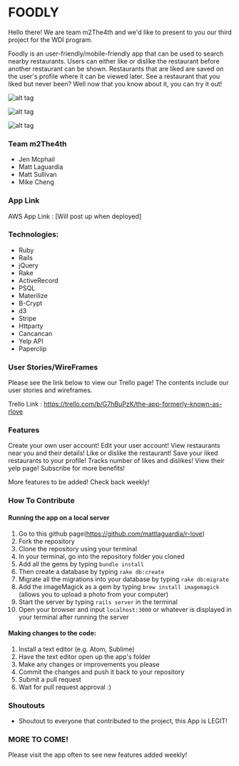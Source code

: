 # FOODLY

Hello there! We are team m2The4th and we'd like to present to you our third project for the WDI program.

Foodly is an user-friendly/mobile-friendly app that can be used to search nearby restaurants. Users can either like or dislike the restaurant before another restaurant can be shown. Restaurants that are liked are saved on the user's profile where it can be viewed later. See a restaurant that you liked but never been? Well now that you know about it, you can try it out!

![alt tag](https://s32.postimg.org/y0upthv45/Screen_Shot_2016_06_30_at_7_07_37_PM.png)

![alt tag](https://s31.postimg.org/4xb000ukr/Screen_Shot_2016_06_30_at_7_14_08_PM.png)

![alt tag](https://s31.postimg.org/gidd28imz/Screen_Shot_2016_06_30_at_7_22_11_PM.png)


### Team m2The4th

- Jen Mcphail
- Matt Laguardia
- Matt Sullivan
- Mike Cheng

### App Link

AWS App Link : [Will post up when deployed]

### Technologies:

- Ruby
- Rails
- jQuery
- Rake
- ActiveRecord
- PSQL
- Materilize
- B-Crypt
- d3
- Stripe
- Httparty
- Cancancan
- Yelp API
- Paperclip

### User Stories/WireFrames

Please see the link below to view our Trello page! The contents include our user stories and wireframes.

Trello Link : https://trello.com/b/G7hBuPzK/the-app-formerly-known-as-rlove

### Features

Create your own user account!
Edit your user account!
View restaurants near you and their details!
Like or dislike the restaurant!
Save your liked restaurants to your profile!
Tracks number of likes and dislikes!
View their yelp page!
Subscribe for more benefits!

More features to be added! Check back weekly!

### How To Contribute

#### Running the app on a local server

1. Go to this github page(https://github.com/mattlaguardia/r-love)
2. Fork the repository
3. Clone the repository using your terminal
4. In your terminal, go into the repository folder you cloned
5. Add all the gems by typing `bundle install`
6. Then create a database by typing `rake db:create`
7. Migrate all the migrations into your database by typing `rake db:migrate`
8. Add the imageMagick as a gem by typing `brew install imagemagick` (allows you to upload a photo from your computer)
9. Start the server by typing `rails server` in the terminal
10. Open your browser and input `localhost:3000` or whatever is displayed in your terminal after running the server

#### Making changes to the code:

1. Install a text editor (e.g. Atom, Sublime)
2. Have the text editor open up the app's folder
3. Make any changes or improvements you please
4. Commit the changes and push it back to your repository
5. Submit a pull request
6. Wait for pull request approval :)

### Shoutouts

- Shoutout to everyone that contributed to the project, this App is LEGIT!

### MORE TO COME!

Please visit the app often to see new features added weekly!

